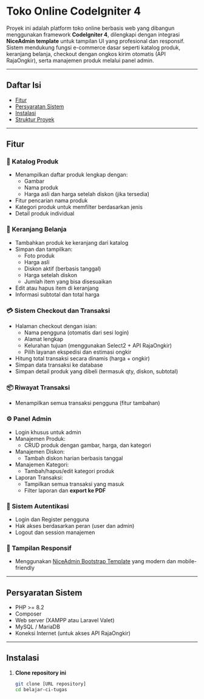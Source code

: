# Toko Online CodeIgniter 4

Proyek ini adalah platform toko online berbasis web yang dibangun menggunakan framework **CodeIgniter 4**, dilengkapi dengan integrasi **NiceAdmin template** untuk tampilan UI yang profesional dan responsif. Sistem mendukung fungsi e-commerce dasar seperti katalog produk, keranjang belanja, checkout dengan ongkos kirim otomatis (API RajaOngkir), serta manajemen produk melalui panel admin.

---

## Daftar Isi

- [Fitur](#fitur)
- [Persyaratan Sistem](#persyaratan-sistem)
- [Instalasi](#instalasi)
- [Struktur Proyek](#struktur-proyek)

---

## Fitur

### 🎯 Katalog Produk

- Menampilkan daftar produk lengkap dengan:
  - Gambar
  - Nama produk
  - Harga asli dan harga setelah diskon (jika tersedia)
- Fitur pencarian nama produk
- Kategori produk untuk memfilter berdasarkan jenis
- Detail produk individual

### 🛒 Keranjang Belanja

- Tambahkan produk ke keranjang dari katalog
- Simpan dan tampilkan:
  - Foto produk
  - Harga asli
  - Diskon aktif (berbasis tanggal)
  - Harga setelah diskon
  - Jumlah item yang bisa disesuaikan
- Edit atau hapus item di keranjang
- Informasi subtotal dan total harga

### 💳 Sistem Checkout dan Transaksi

- Halaman checkout dengan isian:
  - Nama pengguna (otomatis dari sesi login)
  - Alamat lengkap
  - Kelurahan tujuan (menggunakan Select2 + API RajaOngkir)
  - Pilih layanan ekspedisi dan estimasi ongkir
- Hitung total transaksi secara dinamis (harga + ongkir)
- Simpan data transaksi ke database
- Simpan detail produk yang dibeli (termasuk qty, diskon, subtotal)

### 📦 Riwayat Transaksi

- Menampilkan semua transaksi pengguna (fitur tambahan)

### ⚙️ Panel Admin

- Login khusus untuk admin
- Manajemen Produk:
  - CRUD produk dengan gambar, harga, dan kategori
- Manajemen Diskon:
  - Tambah diskon harian berbasis tanggal
- Manajemen Kategori:
  - Tambah/hapus/edit kategori produk
- Laporan Transaksi:
  - Tampilkan semua transaksi yang masuk
  - Filter laporan dan **export ke PDF**

### 🔐 Sistem Autentikasi

- Login dan Register pengguna
- Hak akses berdasarkan peran (user dan admin)
- Logout dan session manajemen

### 💅 Tampilan Responsif

- Menggunakan [NiceAdmin Bootstrap Template](https://bootstrapmade.com/nice-admin-bootstrap-admin-html-template/) yang modern dan mobile-friendly

---

## Persyaratan Sistem

- PHP >= 8.2
- Composer
- Web server (XAMPP atau Laravel Valet)
- MySQL / MariaDB
- Koneksi Internet (untuk akses API RajaOngkir)

---

## Instalasi

1. **Clone repository ini**
   ```bash
   git clone [URL repository]
   cd belajar-ci-tugas
   ```
